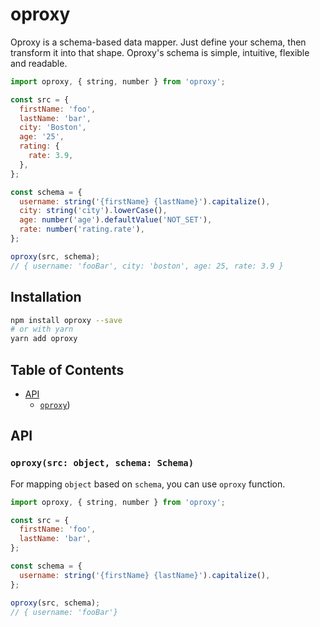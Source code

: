 # oproxy

Oproxy is a schema-based data mapper. Just define your schema, then transform it into that shape. Oproxy's schema is simple, intuitive, flexible and readable.

```js
import oproxy, { string, number } from 'oproxy';

const src = {
  firstName: 'foo',
  lastName: 'bar',
  city: 'Boston',
  age: '25',
  rating: {
    rate: 3.9,
  },
};

const schema = {
  username: string('{firstName} {lastName}').capitalize(),
  city: string('city').lowerCase(),
  age: number('age').defaultValue('NOT_SET'),
  rate: number('rating.rate'),
};

oproxy(src, schema);
// { username: 'fooBar', city: 'boston', age: 25, rate: 3.9 }
```

## Installation

```bash
npm install oproxy --save
# or with yarn
yarn add oproxy
```

## Table of Contents

- [API](#api)
  - [`oproxy`](#oproxysrc-object-schema-schema))


## API

### `oproxy(src: object, schema: Schema)`

For mapping `object` based on `schema`, you can use `oproxy` function.

```js
import oproxy, { string, number } from 'oproxy';

const src = {
  firstName: 'foo',
  lastName: 'bar',
};

const schema = {
  username: string('{firstName} {lastName}').capitalize(),
};

oproxy(src, schema);
// { username: 'fooBar'}
```
